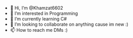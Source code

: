 - 👋 Hi, I’m @Khamzat6602
- 👀 I’m interested in Programming
- 🌱 I’m currently learning C#
- 💞️ I’m looking to collaborate on anything cause im new :)
- 📫 How to reach me DMs :)

<!---
Khamzat6602/Khamzat6602 is a ✨ special ✨ repository because its `README.md` (this file) appears on your GitHub profile.
You can click the Preview link to take a look at your changes.
--->
